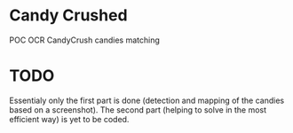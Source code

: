 # Candy Crushed
POC OCR CandyCrush candies matching

# TODO

Essentialy only the first part is done (detection and mapping of the candies based on a screenshot).
The second part (helping to solve in the most efficient way) is yet to be coded.
